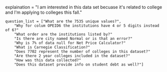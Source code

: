 explaination = "I am interested in this data set becuase it's related to college and I'm applying to colleges this fall."

    question_list = ["What are the 7535 unique values?", 
        "Why for colum OPEID6 the institutions have 4 or 5 digits instead of 6?"
        "What order are the institutions listed by?"
        "Is there are city named Normal or is that an error?"
        "Why is 7% of data null for Net Price Calculator?"
        "What is Carnegie Classification?"
        "Does 7702 represent the number of colleges in this dataset?"
        "Are there 2 year colleges included in the dataset?"
        "How was this data collected?"
        "Does this dataset provide info on student debt as well?"]
